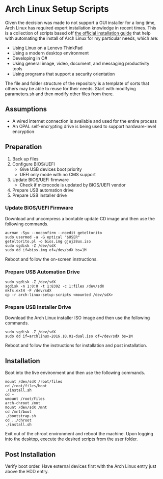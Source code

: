 # Arch Linux Setup Scripts

Given the decision was made to not support a GUI installer for a long time, Arch Linux has required expert installation knowledge in recent times.  This is a collection of scripts based off [the official installation guide](https://wiki.archlinux.org/title/installation_guide) that help with automating the install of Arch Linux for my particular needs, which are:

* Using Linux on a Lenovo ThinkPad
* Using a modern desktop environment
* Developing in C#
* Using general image, video, document, and messaging productivity tools
* Using programs that support a security orientation

The file and folder structure of the repository is a template of sorts that others may be able to reuse for their needs.  Start with modifying parameters.sh and then modify other files from there.

## Assumptions

* A wired internet connection is available and used for the entire process
* An OPAL self-encrypting drive is being used to support hardware-level encryption

## Preparation

1. Back up files
1. Configure BIOS/UEFI
    * Give USB devices boot priority
    * UEFI only mode with no CMS support
1. Update BIOS/UEFI firmware
    * Check if microcode is updated by BIOS/UEFI vendor
1. Prepare USB automation drive
1. Prepare USB installer drive

### Update BIOS/UEFI Firmware

Download and uncompress a bootable update CD image and then use the following commands.

```
aurman -Syu --noconfirm --noedit geteltorito
sudo usermod -a -G optical "$USER"
geteltorito.pl -o bios.img gjuj28us.iso
sudo sgdisk -Z /dev/sdX
sudo dd if=bios.img of=/dev/sdX bs=1M
```

Reboot and follow the on-screen instructions.

### Prepare USB Automation Drive

```
sudo sgdisk -Z /dev/sdX
sgdisk -n 1:0:0 -t 1:8302 -c 1:files /dev/sdX
mkfs.ext4 -F /dev/sdX
cp -r arch-linux-setup-scripts <mounted /dev/sdX>
```

### Prepare USB Installer Drive

Download the Arch Linux installer ISO image and then use the following commands.

```
sudo sgdisk -Z /dev/sdX
sudo dd if=archlinux-2016.10.01-dual.iso of=/dev/sdX bs=1M
```

Reboot and follow the instructions for installation and post installation.

## Installation

Boot into the live environment and then use the following commands.

```
mount /dev/sdX /root/files
cd /root/files/boot
./install.sh
cd ~
umount /root/files
arch-chroot /mnt
mount /dev/sdX /mnt
cd /mnt/boot
./bootstrap.sh
cd ../chroot
./install.sh
```

Exit out of the chroot environment and reboot the machine.  Upon logging into the desktop, execute the desired scripts from the user folder.

## Post Installation

Verify boot order.  Have external devices first with the Arch Linux entry just above the HDD entry.
